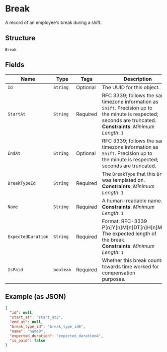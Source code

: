 
# Break

A record of an employee's break during a shift.

## Structure

`Break`

## Fields

| Name | Type | Tags | Description | Getter |
|  --- | --- | --- | --- | --- |
| `Id` | `String` | Optional | The UUID for this object. | String getId() |
| `StartAt` | `String` | Required | RFC 3339; follows the same timezone information as `Shift`. Precision up to<br>the minute is respected; seconds are truncated.<br>**Constraints**: *Minimum Length*: `1` | String getStartAt() |
| `EndAt` | `String` | Optional | RFC 3339; follows the same timezone information as `Shift`. Precision up to<br>the minute is respected; seconds are truncated. | String getEndAt() |
| `BreakTypeId` | `String` | Required | The `BreakType` that this `Break` was templated on.<br>**Constraints**: *Minimum Length*: `1` | String getBreakTypeId() |
| `Name` | `String` | Required | A human-readable name.<br>**Constraints**: *Minimum Length*: `1` | String getName() |
| `ExpectedDuration` | `String` | Required | Format: RFC-3339 P[n]Y[n]M[n]DT[n]H[n]M[n]S. The expected length of<br>the break.<br>**Constraints**: *Minimum Length*: `1` | String getExpectedDuration() |
| `IsPaid` | `boolean` | Required | Whether this break counts towards time worked for compensation<br>purposes. | boolean getIsPaid() |

## Example (as JSON)

```json
{
  "id": null,
  "start_at": "start_at2",
  "end_at": null,
  "break_type_id": "break_type_id6",
  "name": "name0",
  "expected_duration": "expected_duration4",
  "is_paid": false
}
```

